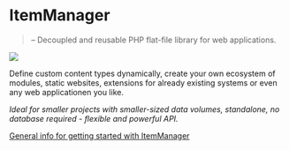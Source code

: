 # ItemManager 
> – Decoupled and reusable PHP flat-file library for web applications.   

![](https://im.ehret-studio.com/tuts/data/uploads/im-banner.png)   

Define custom content types dynamically, create your own ecosystem of modules, static websites, extensions for already existing systems or even any web applicationen you like.   

_Ideal for smaller projects with smaller-sized data volumes, standalone, no database required - flexible and powerful API._

[General info for getting started with ItemManager](https://im.ehret-studio.com/tuts/)

